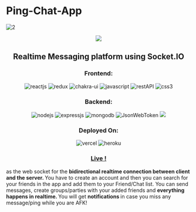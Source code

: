# Ping-Chat-App
 
![2](https://user-images.githubusercontent.com/82367609/182310200-24c542a2-e36f-4219-a9ed-a77ba6db82cc.png)

<p align="center">
<img src="https://user-images.githubusercontent.com/82367609/182313722-eaed9a88-1a26-4d6e-ac95-0c417dd2c9d9.png"/>
</p>

<h2 align="center">Realtime Messaging platform using Socket.IO</h2>

<h3 align="center">Frontend:</h4>

<p align="center">
  <img src="https://img.shields.io/badge/React-20232A?style=for-the-badge&logo=react&logoColor=61DAFB" alt="reactjs" />
  <img src="https://img.shields.io/badge/Redux-593D88?style=for-the-badge&logo=redux&logoColor=white" alt="redux" />
  <img src="https://img.shields.io/badge/Chakra%20UI-3bc7bd?style=for-the-badge&logo=chakraui&logoColor=white" alt="chakra-ui" />
  <img src="https://img.shields.io/badge/JavaScript-323330?style=for-the-badge&logo=javascript&logoColor=F7DF1E" alt="javascript" />
  <img src="https://img.shields.io/badge/Rest_API-02303A?style=for-the-badge&logo=react-router&logoColor=white" alt="restAPI" />
  <img src="https://img.shields.io/badge/SASS-hotpink.svg?style=for-the-badge&logo=SASS&logoColor=white" alt="css3" />
</p>


<h3 align="center">Backend:</h4>

<p align="center">
  <img src="https://img.shields.io/badge/Node.js-339933?style=for-the-badge&logo=nodedotjs&logoColor=white" alt="nodejs" />
  <img src="https://img.shields.io/badge/Express.js-000000?style=for-the-badge&logo=express&logoColor=white" alt="expressjs" />
  <img src="https://img.shields.io/badge/MongoDB-4EA94B?style=for-the-badge&logo=mongodb&logoColor=white" alt="mongodb" />
  <img src="https://img.shields.io/badge/JWT-000000?style=for-the-badge&logo=JSON%20web%20tokens&logoColor=white" alt="JsonWebToken" />
  <img src="https://img.shields.io/badge/Socket.io-black?style=for-the-badge&logo=socket.io&badgeColor=010101"/>
</p>


<h3 align="center">Deployed On:</h4>

<p align="center">
  <img src="https://img.shields.io/badge/vercel-%23000000.svg?style=for-the-badge&logo=vercel&logoColor=white" alt="vercel" />
  <img src="https://img.shields.io/badge/Heroku-430098?style=for-the-badge&logo=heroku&logoColor=white" alt="heroku" />
</p>

<h3 align="center"><a href="https://ping-chat-medusa-gitty.vercel.app/"><strong>Live !</strong></a></h3>

<p align="center>
<strong>Ping !</strong> is a realtime chat application build using the MERN stack and <img src="https://img.shields.io/badge/Socket.io-black?style=for-the-badge&logo=socket.io&badgeColor=010101"/>
as the web socket for the <strong> bidirectional realtime connection between client and the server. </strong> You have to create an account and then you can search for your friends in the app and add them to your Friend/Chat list. You can send messages, create groups/parties with your added friends and <strong> everything happens in  realtime. </strong> You will get <strong> notifications </strong> in case you miss any message/ping while you are AFK!
 </p>
